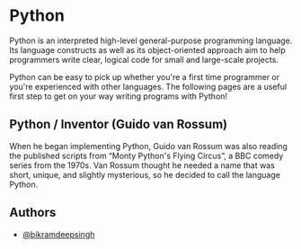 
# Python

Python is an interpreted high-level general-purpose programming 
language. Its language constructs as well as its object-oriented
approach aim to help programmers write clear, logical code for 
small and large-scale projects.

Python can be easy to pick up whether you're a first time 
programmer or you're experienced with other languages. 
The following pages are a useful first step to get on your 
way writing programs with Python!



## Python / Inventor (Guido van Rossum)


When he began implementing Python, Guido van Rossum was 
also reading the published scripts from “Monty Python's 
Flying Circus”, a BBC comedy series from the 1970s. 
Van Rossum thought he needed a name that was short, unique, 
and slightly mysterious, so he decided to call the language Python.



## Authors

- [@bikramdeepsingh](https://github.com/BikramdeepSingh)

